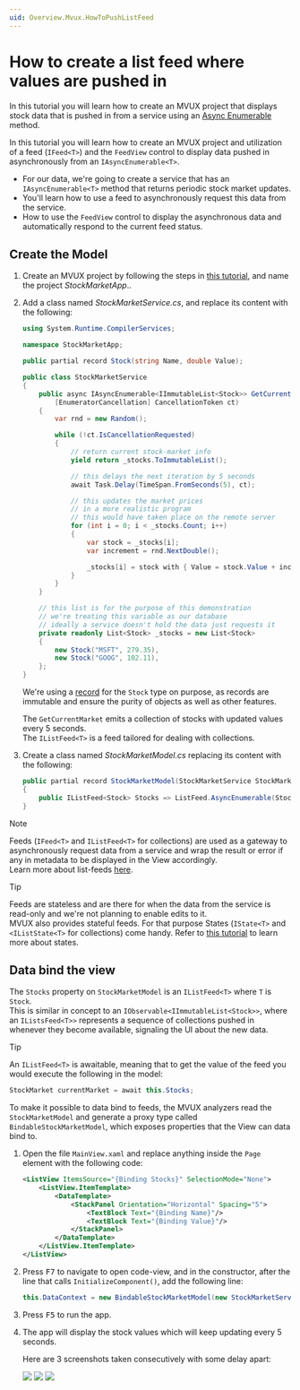 ```yaml
---
uid: Overview.Mvux.HowToPushListFeed
---
```


# How to create a list feed where values are pushed in

In this tutorial you will learn how to create an MVUX project that displays stock data that is pushed in from a service using an [Async Enumerable](https://learn.microsoft.com/archive/msdn-magazine/2019/november/csharp-iterating-with-async-enumerables-in-csharp-8#a-tour-through-async-enumerables) method.

In this tutorial you will learn how to create an MVUX project and utilization of a feed (`IFeed<T>`) and the `FeedView` control to display data pushed in asynchronously from an `IAsyncEnumerable<T>`.

 - For our data, we're going to create a service that has an `IAsyncEnumerable<T>` method that returns periodic stock market updates.
 - You'll learn how to use a feed to asynchronously request this data from the service.
 - How to use the `FeedView` control to display the asynchronous data and automatically respond to the current feed status.

## Create the Model

1. Create an MVUX project by following the steps in [this tutorial](xref:Overview.Mvux.HowToMvuxProject), and name the project *StockMarketApp*..

1. Add a class named *StockMarketService.cs*, and replace its content with the following:

    ```csharp
    using System.Runtime.CompilerServices;

    namespace StockMarketApp;

    public partial record Stock(string Name, double Value);

    public class StockMarketService
    {
        public async IAsyncEnumerable<IImmutableList<Stock>> GetCurrentMarket(
            [EnumeratorCancellation] CancellationToken ct)
        {
            var rnd = new Random();

            while (!ct.IsCancellationRequested)
            {
                // return current stock-market info
                yield return _stocks.ToImmutableList();

                // this delays the next iteration by 5 seconds
                await Task.Delay(TimeSpan.FromSeconds(5), ct);

                // this updates the market prices
                // in a more realistic program
                // this would have taken place on the remote server
                for (int i = 0; i < _stocks.Count; i++)
                {
                    var stock = _stocks[i];
                    var increment = rnd.NextDouble();

                    _stocks[i] = stock with { Value = stock.Value + increment };
                }
            }
        }

        // this list is for the purpose of this demonstration
        // we're treating this variable as our database
        // ideally a service doesn't hold the data just requests it
        private readonly List<Stock> _stocks = new List<Stock>
        {
            new Stock("MSFT", 279.35),
            new Stock("GOOG", 102.11),
        };
    }
    ```

    We're using a [record](https://learn.microsoft.com/dotnet/csharp/language-reference/builtin-types/record) for the `Stock` type on purpose, as records are immutable and ensure the purity of objects as well as other features.

    The `GetCurrentMarket` emits a collection of stocks with updated values every 5 seconds.  
    The `IListFeed<T>` is a feed tailored for dealing with collections.

1. Create a class named *StockMarketModel.cs* replacing its content with the following:

    ```csharp
    public partial record StockMarketModel(StockMarketService StockMarketService)
    {
        public IListFeed<Stock> Stocks => ListFeed.AsyncEnumerable(StockMarketService.GetCurrentMarket);
    }
    ```

> [!NOTE]  
> Feeds (`IFeed<T>` and `IListFeed<T>` for collections) are used as a gateway to asynchronously request data from a service and wrap the result or error if any in metadata to be displayed in the View accordingly.  
> Learn more about list-feeds [here](xref:Overview.Mvux.HowToListFeed).

> [!TIP]  
> Feeds are stateless
> and are there for when the data from the service is read-only and we're not planning to enable edits to it.  
> MVUX also provides stateful feeds. For that purpose States (`IState<T>` and `<IListState<T>` for collections) come handy.
> Refer to [this tutorial](xref:Overview.Mvux.HowToSimpleState) to learn more about states.

## Data bind the view

The `Stocks` property on `StockMarketModel` is an `IListFeed<T>` where `T` is `Stock`.  
This is similar in concept to an `IObservable<IImmutableList<Stock>>`,
where an `IListsFeed<T>>` represents a sequence of collections pushed in whenever they become available,
signaling the UI about the new data.

> [!TIP]
> An `IListFeed<T>` is awaitable, meaning that to get the value of the feed you would execute the following in the model:  
>
> ```csharp
> StockMarket currentMarket = await this.Stocks;
> ```  

To make it possible to data bind to feeds, the MVUX analyzers read the `StockMarketModel`
and generate a proxy type called `BindableStockMarketModel`, which exposes properties that the View can data bind to.

1. Open the file `MainView.xaml` and replace anything inside the `Page` element with the following code:

    ```xml
    <ListView ItemsSource="{Binding Stocks}" SelectionMode="None">
        <ListView.ItemTemplate>
            <DataTemplate>
                <StackPanel Orientation="Horizontal" Spacing="5">
                    <TextBlock Text="{Binding Name}"/>
                    <TextBlock Text="{Binding Value}"/>
                </StackPanel>
            </DataTemplate>
        </ListView.ItemTemplate>
    </ListView>
    ```

1. Press <kbd>F7</kbd> to navigate to open code-view, and in the constructor, after the line that calls `InitializeComponent()`, add the following line:

    ```csharp
    this.DataContext = new BindableStockMarketModel(new StockMarketService());
    ```   

1. Press <kbd>F5</kbd> to run the app.

1. The app will display the stock values which will keep updating every 5 seconds.

    Here are 3 screenshots taken consecutively with some delay apart:

    ![](../Assets/PushListFeed-1.jpg)
    ![](../Assets/PushListFeed-1.jpg)
    ![](../Assets/PushListFeed-1.jpg)
